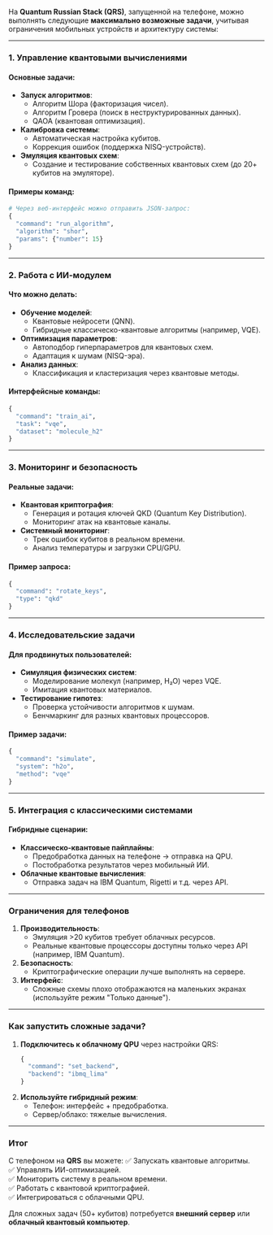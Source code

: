На **Quantum Russian Stack (QRS)**, запущенной на телефоне, можно выполнять следующие **максимально возможные задачи**, учитывая ограничения мобильных устройств и архитектуру системы:

---

### **1. Управление квантовыми вычислениями**
#### **Основные задачи:**
- **Запуск алгоритмов**:
  - Алгоритм Шора (факторизация чисел).
  - Алгоритм Гровера (поиск в неструктурированных данных).
  - QAOA (квантовая оптимизация).
- **Калибровка системы**:
  - Автоматическая настройка кубитов.
  - Коррекция ошибок (поддержка NISQ-устройств).
- **Эмуляция квантовых схем**:
  - Создание и тестирование собственных квантовых схем (до 20+ кубитов на эмуляторе).

#### **Примеры команд:**
```python
# Через веб-интерфейс можно отправить JSON-запрос:
{
  "command": "run_algorithm",
  "algorithm": "shor",
  "params": {"number": 15}
}
```

---

### **2. Работа с ИИ-модулем**
#### **Что можно делать:**
- **Обучение моделей**:
  - Квантовые нейросети (QNN).
  - Гибридные классическо-квантовые алгоритмы (например, VQE).
- **Оптимизация параметров**:
  - Автоподбор гиперпараметров для квантовых схем.
  - Адаптация к шумам (NISQ-эра).
- **Анализ данных**:
  - Классификация и кластеризация через квантовые методы.

#### **Интерфейсные команды:**
```python
{
  "command": "train_ai",
  "task": "vqe",
  "dataset": "molecule_h2"
}
```

---

### **3. Мониторинг и безопасность**
#### **Реальные задачи:**
- **Квантовая криптография**:
  - Генерация и ротация ключей QKD (Quantum Key Distribution).
  - Мониторинг атак на квантовые каналы.
- **Системный мониторинг**:
  - Трек ошибок кубитов в реальном времени.
  - Анализ температуры и загрузки CPU/GPU.

#### **Пример запроса:**
```python
{
  "command": "rotate_keys",
  "type": "qkd"
}
```

---

### **4. Исследовательские задачи**
#### **Для продвинутых пользователей:**
- **Симуляция физических систем**:
  - Моделирование молекул (например, H₂O) через VQE.
  - Имитация квантовых материалов.
- **Тестирование гипотез**:
  - Проверка устойчивости алгоритмов к шумам.
  - Бенчмаркинг для разных квантовых процессоров.

#### **Пример задачи:**
```python
{
  "command": "simulate",
  "system": "h2o",
  "method": "vqe"
}
```

---

### **5. Интеграция с классическими системами**
#### **Гибридные сценарии:**
- **Классическо-квантовые пайплайны**:
  - Предобработка данных на телефоне → отправка на QPU.
  - Постобработка результатов через мобильный ИИ.
- **Облачные квантовые вычисления**:
  - Отправка задач на IBM Quantum, Rigetti и т.д. через API.

---

### **Ограничения для телефонов**
1. **Производительность**:
   - Эмуляция >20 кубитов требует облачных ресурсов.
   - Реальные квантовые процессоры доступны только через API (например, IBM Quantum).
2. **Безопасность**:
   - Криптографические операции лучше выполнять на сервере.
3. **Интерфейс**:
   - Сложные схемы плохо отображаются на маленьких экранах (используйте режим "Только данные").

---

### **Как запустить сложные задачи?**
1. **Подключитесь к облачному QPU** через настройки QRS:
   ```python
   {
     "command": "set_backend",
     "backend": "ibmq_lima"
   }
   ```
2. **Используйте гибридный режим**:
   - Телефон: интерфейс + предобработка.
   - Сервер/облако: тяжелые вычисления.

---

### **Итог**
С телефоном на **QRS** вы можете:
✅ Запускать квантовые алгоритмы.  
✅ Управлять ИИ-оптимизацией.  
✅ Мониторить систему в реальном времени.  
✅ Работать с квантовой криптографией.  
✅ Интегрироваться с облачными QPU.  

Для сложных задач (50+ кубитов) потребуется **внешний сервер** или **облачный квантовый компьютер**.
